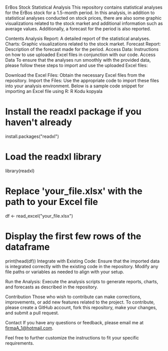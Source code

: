 ErBos Stock Statistical Analysis
This repository contains statistical analyses for the ErBos stock for a 1.5-month period. In this analysis, in addition to statistical analyses conducted on stock prices, there are also some graphic visualizations related to the stock market and additional information such as average values. Additionally, a forecast for the period is also reported.

Contents
Analysis Report: A detailed report of the statistical analyses.
Charts: Graphic visualizations related to the stock market.
Forecast Report: Description of the forecast made for the period.
Access Data: Instructions on how to use uploaded Excel files in conjunction with our code.
Access Data
To ensure that the analyses run smoothly with the provided data, please follow these steps to import and use the uploaded Excel files:

Download the Excel Files: Obtain the necessary Excel files from the repository.
Import the Files: Use the appropriate code to import these files into your analysis environment. Below is a sample code snippet for importing an Excel file using R:
R
Kodu kopyala
# Install the readxl package if you haven't already
install.packages("readxl")

# Load the readxl library
library(readxl)

# Replace 'your_file.xlsx' with the path to your Excel file
df <- read_excel("your_file.xlsx")

# Display the first few rows of the dataframe
print(head(df))
Integrate with Existing Code: Ensure that the imported data is integrated correctly with the existing code in the repository. Modify any file paths or variables as needed to align with your setup.

Run the Analysis: Execute the analysis scripts to generate reports, charts, and forecasts as described in the repository.

Contribution
Those who wish to contribute can make corrections, improvements, or add new features related to the project. To contribute, please create a GitHub account, fork this repository, make your changes, and submit a pull request.

Contact
If you have any questions or feedback, please email me at firmaA_1@hotmail.com.

Feel free to further customize the instructions to fit your specific requirements.
